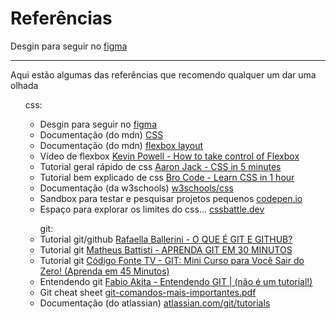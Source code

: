 # Referências

<span>Desgin para seguir no</span> <a href="https://www.figma.com/file/uxtjf8rjZu3f5OfADyLpGz/Winery-cp-1?type=design&node-id=0-1&mode=design&t=099kRp0lLuvsPuh6-0">figma</a>
<hr>

Aqui estão algumas das referências que recomendo qualquer um dar uma olhada

<ul>
    css:
<ul>
    <li>
        <span>Desgin para seguir no</span> <a href="https://www.figma.com/file/uxtjf8rjZu3f5OfADyLpGz/Winery-cp-1?type=design&node-id=0-1&mode=design&t=099kRp0lLuvsPuh6-0">figma</a>
    </li>
    <li>
        <span>Documentação (do mdn)</span> <a href="https://developer.mozilla.org/pt-BR/docs/Web/CSS">CSS</a>
    </li>
    <li>
        <span>Documentação (do mdn)</span> <a href="https://developer.mozilla.org/pt-BR/docs/Web/CSS/CSS_flexible_box_layout">flexbox layout</a>
    </li>
    <li>
        <span>Vídeo de flexbox </span> <a href="https://youtu.be/4vqGTHX_Bbg">Kevin Powell - How to take control of Flexbox</a>
    </li>
    <li>
        <span>Tutorial geral rápido de css</span> <a href="https://youtu.be/Z4pCqK-V_Wo">Aaron Jack - CSS in 5 minutes</a>
    </li>
    <li>
        <span>Tutorial bem explicado de css</span> <a href="https://youtu.be/wRNinF7YQqQ">Bro Code - Learn CSS in 1 hour</a>
    </li>
    <li>
        <span>Documentação (da w3schools)</span> <a href="https://www.w3schools.com/css/default.asp">w3schools/css</a>
    </li>
    <li>
        <span>Sandbox para testar e pesquisar projetos pequenos </span> <a href="https://codepen.io/">codepen.io</a>
    </li>
    <li>
        <span>Espaço para explorar os limites do css...</span> <a href="https://cssbattle.dev/">cssbattle.dev</a>
    </li>
</ul>

<ul>
    git: 
    <li>
        <span>Tutorial git/github</span> <a href="https://youtu.be/DqTITcMq68k">Rafaella Ballerini - O QUE É GIT E GITHUB?</a>
    </li>
    <li>
        <span>Tutorial git</span> <a href="https://youtu.be/Zwv9qRyVeU4">Matheus Battisti - APRENDA GIT EM 30 MINUTOS</a>
    </li>
    <li>
        <span>Tutorial git</span> <a href="https://youtu.be/ts-H3W1uLMM">Código Fonte TV - GIT: Mini Curso para Você Sair do Zero! (Aprenda em 45 Minutos)</a>
    </li>
    <li>
        <span>Entendendo git</span> <a href="https://youtu.be/6Czd1Yetaac">Fabio Akita - Entendendo GIT | (não é um tutorial!)</a>
    </li>
    <li>
        <span>Git cheat sheet</span> <a href="https://education.github.com/git-cheat-sheet-education.pdf">git-comandos-mais-importantes.pdf</a>
    </li>
    <li>
        <span>Documentação (do atlassian)</span> <a href="https://www.atlassian.com/git/tutorials">atlassian.com/git/tutorials</a>
    </li>
</ul>

